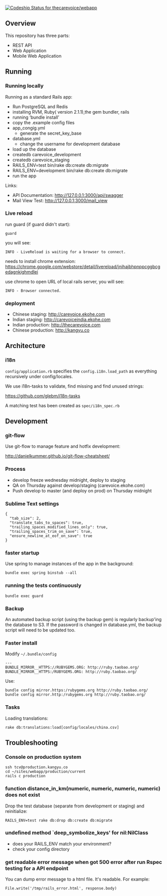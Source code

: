 [ ![Codeship Status for thecarevoice/webapp](https://codeship.io/projects/de48cca0-2f3c-0132-8328-26bcc74cb0d4/status)](https://codeship.io/projects/39472)

## Overview

This repository has three parts:

* REST API
* Web Application
* Mobile Web Application

## Running

### Running locally

Running as a standard Rails app:

* Run PostgreSQL and Redis
* installing RVM, Ruby( version 2.1.1),the gem bundler, rails
* running ‘bundle install’
* copy the .example config files
 * app_congig.yml
   * generate the secret_key_base 
 * database.yml
   * change the username for  development database
* load up the database
 * createdb carevoice_development
 * createdb carevoice_staging
  * RAILS_ENV=test bin/rake db:create db:migrate
  * RAILS_ENV=development bin/rake db:create db:migrate
* run the app

Links:

* API Documentation: http://127.0.0.1:3000/api/swagger
* Mail View Test: http://127.0.0.1:3000/mail_view

### Live reload

run guard (if guard didn't start):
```
guard
```

you will see:
```
INFO - LiveReload is waiting for a browser to connect.
```

needs to install chrome extension:
https://chrome.google.com/webstore/detail/livereload/jnihajbhpnppcggbcgedagnkighmdlei

use chrome to open URL of local rails server, you will see:
```
INFO - Browser connected.
```

### deployment

* Chinese staging: http://carevoice.ekohe.com
* Indian staging: http://carevoiceindia.ekohe.com
* Indian production: http://thecarevoice.com
* Chinese production: http://kangyu.co

## Architecture

### i18n

```config/application.rb``` specifies the ```config.i18n.load_path``` as everything
recursively under config/locales.

We use i18n-tasks to validate, find missing and find unused strings:

https://github.com/glebm/i18n-tasks

A matching test has been created as ```spec/i18n_spec.rb```

## Development

### git-flow

Use git-flow to manage feature and hotfix development:

http://danielkummer.github.io/git-flow-cheatsheet/

### Process

* develop freeze wednesday midnight, deploy to staging
* QA on Thursday against develop/staging (carevoice.ekohe.com)
* Push develop to master (and deploy on prod) on Thursday midnight

### Sublime Text settings

```
{
  "tab_size": 2,
  "translate_tabs_to_spaces": true,
  "trailing_spaces_modified_lines_only": true,
  "trailing_spaces_trim_on_save": true,
  "ensure_newline_at_eof_on_save": true
}
```

### faster startup


Use spring to manage instances of the app in the background:

```
bundle exec spring binstub --all
```

### running the tests continuously

```
bundle exec guard
```

### Backup

An automated backup script (using the backup gem) is regularly backup'ing the database to S3. If the password is changed in database.yml, the backup script will need to be updated too.

### Faster install

Modify ```~/.bundle/config```

```
---
BUNDLE_MIRROR__HTTPS://RUBYGEMS.ORG: http://ruby.taobao.org/
BUNDLE_MIRROR__HTTPS:/RUBYGEMS.ORG: http://ruby.taobao.org/
```

Use:

```
bundle config mirror.https:/rubygems.org http://ruby.taobao.org/
bundle config mirror.http:/rubygems.org http://ruby.taobao.org/
```

### Tasks

Loading translations:

```
rake db:translations:load[config/locales/china.csv]
```

## Troubleshooting

### Console on production system

```
ssh tcv@production.kangyu.co
cd ~/sites/webapp/production/current
rails c production
```

### function distance_in_km(numeric, numeric, numeric, numeric) does not exist

Drop the test database (separate from development or staging) and reinitialize:

```
RAILS_ENV=test rake db:drop db:create db:migrate
```


### undefined method `deep_symbolize_keys' for nil:NilClass

* does your RAILS_ENV match your environment?
* check your config directory

### get readable error message when got 500 error after run Rspec testing for a API endpoint

You can dump error message to a html file. It's readable. For example:
```
File.write('/tmp/rails_error.html', response.body)
```
